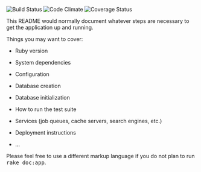 ![Build Status](https://codeship.com/projects/5370ce90-f9c8-0133-27dd-124ad23604b3/status?branch=master)
![Code Climate](https://codeclimate.com/github/LmKupke/rescue_mission.png)
![Coverage Status](https://coveralls.io/repos/LmKupke/rescue_mission/badge.png)

This README would normally document whatever steps are necessary to get the
application up and running.

Things you may want to cover:

* Ruby version

* System dependencies

* Configuration

* Database creation

* Database initialization

* How to run the test suite

* Services (job queues, cache servers, search engines, etc.)

* Deployment instructions

* ...


Please feel free to use a different markup language if you do not plan to run
<tt>rake doc:app</tt>.
